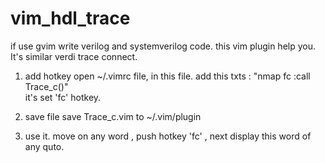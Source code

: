 # vim_hdl_trace
if use gvim write verilog and systemverilog code.    this vim plugin  help you.  It's similar  verdi trace connect.

1.  add hotkey
open ~/.vimrc file,  in this file. 
add this txts :    "nmap fc :call Trace_c()<cr><cr>"   
it's set 'fc' hotkey.
  
2. save file
  save Trace_c.vim to ~/.vim/plugin
  
3. use it.
  move on any word ,  push hotkey 'fc'  ,  next display  this word of any quto.
  
  

